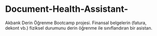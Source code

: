 # Document-Health-Assistant-
Akbank Derin Öğrenme Bootcamp projesi. Finansal belgelerin (fatura, dekont vb.) fiziksel durumunu derin öğrenme ile sınıflandıran bir asistan.
